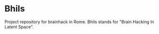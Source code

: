 # Bhils
Project repository for brainhack in Rome. Bhils stands for "Brain Hacking In Latent Space". 
